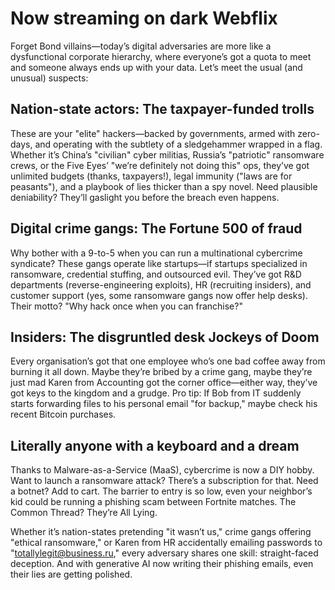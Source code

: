 # Now streaming on dark Webflix

Forget Bond villains—today’s digital adversaries are more like a dysfunctional corporate hierarchy, where everyone’s got a quota to meet and someone always ends up with your data. Let’s meet the usual (and unusual) suspects:

## Nation-state actors: The taxpayer-funded trolls

These are your "elite" hackers—backed by governments, armed with zero-days, and operating with the subtlety of a sledgehammer wrapped in a flag. Whether it’s China’s "civilian" cyber militias, Russia’s "patriotic" ransomware crews, or the Five Eyes’ "we’re definitely not doing this" ops, they’ve got unlimited budgets (thanks, taxpayers!), legal immunity ("laws are for peasants"), and a playbook of lies thicker than a spy novel. Need plausible deniability? They’ll gaslight you before the breach even happens.

## Digital crime gangs: The Fortune 500 of fraud

Why bother with a 9-to-5 when you can run a multinational cybercrime syndicate? These gangs operate like startups—if startups specialized in ransomware, credential stuffing, and outsourced evil. They’ve got R&D departments (reverse-engineering exploits), HR (recruiting insiders), and customer support (yes, some ransomware gangs now offer help desks). Their motto? "Why hack once when you can franchise?"

## Insiders: The disgruntled desk Jockeys of Doom

Every organisation’s got that one employee who’s one bad coffee away from burning it all down. Maybe they’re bribed by a crime gang, maybe they’re just mad Karen from Accounting got the corner office—either way, they’ve got keys to the kingdom and a grudge. Pro tip: If Bob from IT suddenly starts forwarding files to his personal email "for backup," maybe check his recent Bitcoin purchases.

## Literally anyone with a keyboard and a dream

Thanks to Malware-as-a-Service (MaaS), cybercrime is now a DIY hobby. Want to launch a ransomware attack? There’s a subscription for that. Need a botnet? Add to cart. The barrier to entry is so low, even your neighbor’s kid could be running a phishing scam between Fortnite matches.
The Common Thread? They’re All Lying.

Whether it’s nation-states pretending "it wasn’t us," crime gangs offering "ethical ransomware," or Karen from HR accidentally emailing passwords to "totallylegit@business.ru," every adversary shares one skill: straight-faced deception. And with generative AI now writing their phishing emails, even their lies are getting polished.
